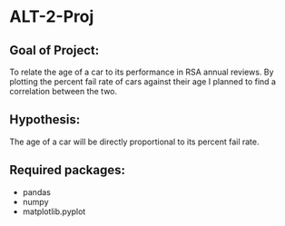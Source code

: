 # ALT-2-Proj
## Goal of Project:
  To relate the age of a car to its performance in RSA annual reviews. By plotting 
  the percent fail rate of cars against their age I planned to find a correlation
  between the two.
## Hypothesis:
  The age of a car will be directly proportional to its percent fail rate.
## Required packages:
- pandas
- numpy
- matplotlib.pyplot
